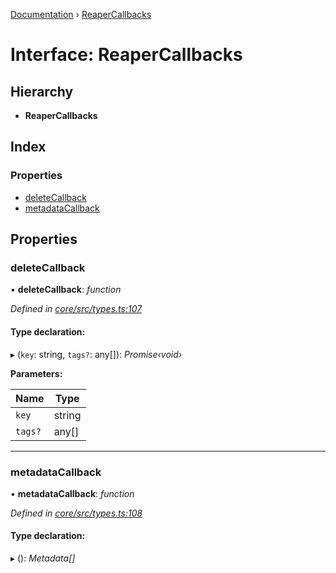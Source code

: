 [Documentation](../README.md) › [ReaperCallbacks](reapercallbacks.md)

# Interface: ReaperCallbacks

## Hierarchy

* **ReaperCallbacks**

## Index

### Properties

* [deleteCallback](reapercallbacks.md#deletecallback)
* [metadataCallback](reapercallbacks.md#metadatacallback)

## Properties

###  deleteCallback

• **deleteCallback**: *function*

*Defined in [core/src/types.ts:107](https://github.com/badbatch/cachemap/blob/27e229b/packages/core/src/types.ts#L107)*

#### Type declaration:

▸ (`key`: string, `tags?`: any[]): *Promise‹void›*

**Parameters:**

Name | Type |
------ | ------ |
`key` | string |
`tags?` | any[] |

___

###  metadataCallback

• **metadataCallback**: *function*

*Defined in [core/src/types.ts:108](https://github.com/badbatch/cachemap/blob/27e229b/packages/core/src/types.ts#L108)*

#### Type declaration:

▸ (): *Metadata[]*
